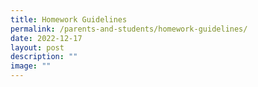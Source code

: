 ```yaml
---
title: Homework Guidelines
permalink: /parents-and-students/homework-guidelines/
date: 2022-12-17
layout: post
description: ""
image: ""
---
```


